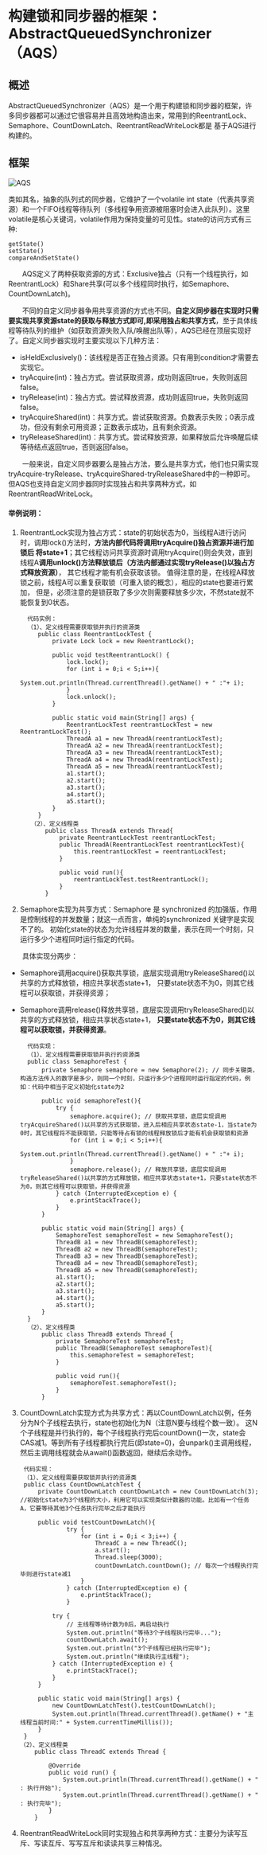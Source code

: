 # 构建锁和同步器的框架：AbstractQueuedSynchronizer（AQS）
## 概述
AbstractQueuedSynchronizer（AQS）是一个用于构建锁和同步器的框架，许多同步器都可以通过它很容易并且高效地构造出来，常用到的ReentrantLock、Semaphore、CountDownLatch、ReentrantReadWriteLock都是
基于AQS进行构建的。
## 框架
![AQS](/src/main/images/AQS-抽象队列式同步器.jpg)

类如其名，抽象的队列式的同步器，它维护了一个volatile int state（代表共享资源）和一个FIFO线程等待队列（多线程争用资源被阻塞时会进入此队列）。这里volatile是核心关键词，volatile作用为保持变量的可见性。state的访问方式有三种:
                
    getState()
    setState()
    compareAndSetState()

　　AQS定义了两种获取资源的方式：Exclusive独占（只有一个线程执行，如ReentrantLock）和Share共享(可以多个线程同时执行，如Semaphore、CountDownLatch)。

　　不同的自定义同步器争用共享资源的方式也不同。**自定义同步器在实现时只需要实现共享资源state的获取与释放方式即可,即采用独占和共享方式**，至于具体线程等待队列的维护（如获取资源失败入队/唤醒出队等），AQS已经在顶层实现好了。自定义同步器实现时主要实现以下几种方法：
- isHeldExclusively()：该线程是否正在独占资源。只有用到condition才需要去实现它。
- tryAcquire(int)：独占方式。尝试获取资源，成功则返回true，失败则返回false。
- tryRelease(int)：独占方式。尝试释放资源，成功则返回true，失败则返回false。
- tryAcquireShared(int)：共享方式。尝试获取资源。负数表示失败；0表示成功，但没有剩余可用资源；正数表示成功，且有剩余资源。
- tryReleaseShared(int)：共享方式。尝试释放资源，如果释放后允许唤醒后续等待结点返回true，否则返回false。

　　一般来说，自定义同步器要么是独占方法，要么是共享方式，他们也只需实现tryAcquire-tryRelease、tryAcquireShared-tryReleaseShared中的一种即可。但AQS也支持自定义同步器同时实现独占和共享两种方式，如ReentrantReadWriteLock。
#### 举例说明：
    
1. ReentrantLock实现为独占方式：state的初始状态为0，当线程A进行访问时，调用lock()方法时，**方法内部代码将调用tryAcquire()独占资源并进行加锁后
    将state+1**；其它线程访问共享资源时调用tryAcquire()则会失效，直到线程A**调用unlock()方法释放锁后（方法内部通过实现tryRelease()以独占方式释放资源）**，
    其它线程才能有机会获取该锁。 值得注意的是，在线程A释放锁之前，线程A可以重复获取锁（可重入锁的概念），相应的state也要进行累加，
    但是，必须注意的是锁获取了多少次则需要释放多少次，不然state就不能恢复到0状态。
         
         代码实例：
         （1）、定义线程需要获取锁并执行的资源类
            public class ReentrantLockTest {
                private Lock lock = new ReentrantLock();
            
                public void testReentrantLock() {
                    lock.lock();
                    for (int i = 0;i < 5;i++){
                        System.out.println(Thread.currentThread().getName() + " :"+ i);
                    }
                    lock.unlock();
                }
            
                public static void main(String[] args) {
                    ReentrantLockTest reentrantLockTest = new ReentrantLockTest();
                    ThreadA a1 = new ThreadA(reentrantLockTest);
                    ThreadA a2 = new ThreadA(reentrantLockTest);
                    ThreadA a3 = new ThreadA(reentrantLockTest);
                    ThreadA a4 = new ThreadA(reentrantLockTest);
                    ThreadA a5 = new ThreadA(reentrantLockTest);
                    a1.start();
                    a2.start();
                    a3.start();
                    a4.start();
                    a5.start();
                }
            } 
          （2）、定义线程类
              public class ThreadA extends Thread{
                  private ReentrantLockTest reentrantLockTest;
                  public ThreadA(ReentrantLockTest reentrantLockTest){
                      this.reentrantLockTest = reentrantLockTest;
                  }
              
                  public void run(){
                      reentrantLockTest.testReentrantLock();
                  }
              }
2. Semaphore实现为共享方式：Semaphore 是 synchronized 的加强版，作用是控制线程的并发数量；就这一点而言，单纯的synchronized 关键字是实现不了的。
初始化state的状态为允许线程并发的数量，表示在同一个时刻，只运行多少个进程同时运行指定的代码。

　　具体实现分两步：
- Semaphore调用acquire()获取共享锁，底层实现调用tryReleaseShared()以共享的方式释放锁，相应共享状态state+1，
只要state状态不为0，则其它线程可以获取锁，并获得资源；
- Semaphore调用release()释放共享锁，底层实现调用tryReleaseShared()以共享的方式释放锁，相应共享状态state+1，
**只要state状态不为0，则其它线程可以获取锁，并获得资源**。
        
        代码实现：
        （1）、定义线程需要获取锁并执行的资源类
        public class SemaphoreTest {
            private Semaphore semaphore = new Semaphore(2); // 同步关键类，构造方法传入的数字是多少，则同一个时刻，只运行多少个进程同时运行指定的代码，例如：代码中相当于定义初始化state为2
        
            public void semaphoreTest(){
                try {
                    semaphore.acquire(); // 获取共享锁，底层实现调用tryAcquireShared()以共享的方式获取锁，进入后相应共享状态state-1，当state为0时，其它线程将不能获取锁，只能等待占有锁的线程释放锁后才能有机会获取锁和资源
                    for (int i = 0;i < 5;i++){
                        System.out.println(Thread.currentThread().getName() + " :"+ i);
                    }
                    semaphore.release(); // 释放共享锁，底层实现调用tryReleaseShared()以共享的方式释放锁，相应共享状态state+1，只要state状态不为0，则其它线程可以获取锁，并获得资源
                } catch (InterruptedException e) {
                    e.printStackTrace();
                }
            }
        
            public static void main(String[] args) {
                SemaphoreTest semaphoreTest = new SemaphoreTest();
                ThreadB a1 = new ThreadB(semaphoreTest);
                ThreadB a2 = new ThreadB(semaphoreTest);
                ThreadB a3 = new ThreadB(semaphoreTest);
                ThreadB a4 = new ThreadB(semaphoreTest);
                ThreadB a5 = new ThreadB(semaphoreTest);
                a1.start();
                a2.start();
                a3.start();
                a4.start();
                a5.start();
            }
        }
        （2）、定义线程类
            public class ThreadB extends Thread {
                private SemaphoreTest semaphoreTest;
                public ThreadB(SemaphoreTest semaphoreTest){
                    this.semaphoreTest = semaphoreTest;
                }
            
                public void run(){
                    semaphoreTest.semaphoreTest();
                }
            }
3. CountDownLatch实现方式为共享方式：再以CountDownLatch以例，任务分为N个子线程去执行，state也初始化为N（注意N要与线程个数一致）。
这N个子线程是并行执行的，每个子线程执行完后countDown()一次，state会CAS减1。等到所有子线程都执行完后(即state=0)，会unpark()主调用线程，
然后主调用线程就会从await()函数返回，继续后余动作。
    
        代码实现：
        （1）、定义线程需要获取锁并执行的资源类
        public class CountDownLatchTest {
            private CountDownLatch countDownLatch = new CountDownLatch(3); //初始化state为3个线程的大小，利用它可以实现类似计数器的功能。比如有一个任务A，它要等待其他3个任务执行完毕之后才能执行
        
            public void testCountDownLatch(){
                    try {
                        for (int i = 0;i < 3;i++) {
                            ThreadC a = new ThreadC();
                            a.start();
                            Thread.sleep(3000);
                            countDownLatch.countDown(); // 每次一个线程执行完毕则进行state减1
                        }
                    } catch (InterruptedException e) {
                        e.printStackTrace();
                    }
        
                try {
                    // 主线程等待计数为0后，再启动执行
                    System.out.println("等待3个子线程执行完毕...");
                    countDownLatch.await();
                    System.out.println("3个子线程已经执行完毕");
                    System.out.println("继续执行主线程");
                } catch (InterruptedException e) {
                    e.printStackTrace();
                }
            }
        
            public static void main(String[] args) {
                new CountDownLatchTest().testCountDownLatch();
                System.out.println(Thread.currentThread().getName() + "主线程当前时间:" + System.currentTimeMillis());
            }
        }
       （2）、定义线程类
           public class ThreadC extends Thread {
           
               @Override
               public void run() {
                   System.out.println(Thread.currentThread().getName() + " : 执行开始");
                   System.out.println(Thread.currentThread().getName() + " : 执行完毕");
               }
           }
4. ReentrantReadWriteLock同时实现独占和共享两种方式：主要分为读写互斥、写读互斥、写写互斥和读读共享三种情况。

